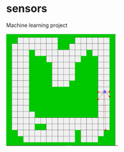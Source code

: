 # sensors
Machine learning project

<img src="https://github.com/mterczynski/sensors/blob/master/assets/projectPreview.gif" width="300" height="300">
